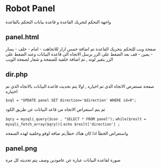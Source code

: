 # Robot Panel
واجهة التحكم لتحريك القاعدة و قاعدة بيانات التحكم بالقاعدة 
## panel.html
صفحة ويب للتحكم بتحريك القاعدة تم اضافة خمس ازار 
للاتجاهت - امام - خلف - يسار - يمين - قف بعد الضغط على الزر يرسل الاتجاه الى قاعدة اليبانات وعند الضغط على الزر يتغير لونه , تم اضافة خلفية للصفحة و شعار لصفحة الويب
## dir.php
صفحة تستعرض الاتجاة الذي تم اخياره , اولا يتم تحديث قاعدة البيانات بالاتجاه الذي تم اختياره
 
`$sql = "UPDATE panel SET direction='$direction' WHERE id=9";`

ثم يتم استعراض الاتجاه من قاعد البيانات عن طريق الكود 

`$qry = mysqli_query($con , "SELECT * FROM panel");`
	 `while($reslt = mysqli_fetch_array($qry)){`
	`echo $reslt['direction'] ;`

واستعراض الخطأ اذا كان هناك خطأ,تم ضافة لوقو وخلفية لهذه الصفحة 

## panel.png
صورة لقاعدة البيانات عبارة عن عامودين وصف يتم تحديثه كل مرة 
